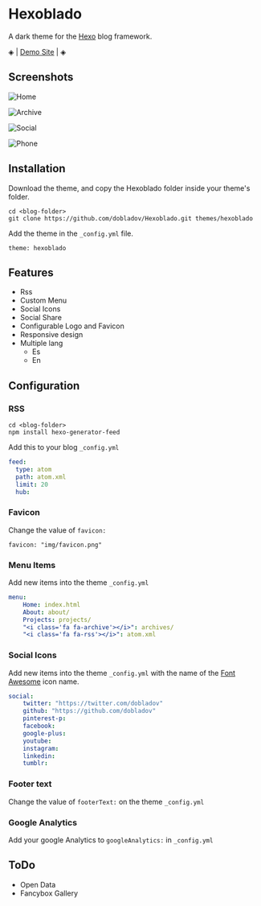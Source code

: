 # Hexoblado
A dark theme for the [Hexo](https://hexo.io/) blog framework.

◈ | [Demo Site](http://warrior-streams-76428.bitballoon.com/) | ◈

## Screenshots

![Home](https://my.mixtape.moe/qpvtsj.png)

![Archive](https://my.mixtape.moe/gpcwws.png)

![Social](https://my.mixtape.moe/agtyvw.png)

![Phone](https://my.mixtape.moe/gzwmfz.png)

## Installation
Download the theme, and copy the Hexoblado folder inside your theme's folder.

```
cd <blog-folder>
git clone https://github.com/dobladov/Hexoblado.git themes/hexoblado
```

Add the theme in the `_config.yml` file.

```
theme: hexoblado
```

## Features

+ Rss
+ Custom Menu
+ Social Icons
+ Social Share
+ Configurable Logo and Favicon
+ Responsive design
+ Multiple lang
	+ Es
	+ En

## Configuration

### RSS

```
cd <blog-folder>
npm install hexo-generator-feed
```

Add this to your blog `_config.yml`

``` yml
feed:
  type: atom
  path: atom.xml
  limit: 20
  hub:
 ```
  
### Favicon

Change the value of `favicon:`

```
favicon: "img/favicon.png"
```

  
### Menu Items

Add new items into the theme `_config.yml`

``` yml
menu:
	Home: index.html
	About: about/
	Projects: projects/
	"<i class='fa fa-archive'></i>": archives/
	"<i class='fa fa-rss'></i>": atom.xml
```

### Social Icons

Add new items into the theme `_config.yml` with the name of the [Font Awesome](https://fortawesome.github.io/Font-Awesome/icons/) icon name.

``` yml
social:
	twitter: "https://twitter.com/dobladov"
	github: "https://github.com/dobladov"
	pinterest-p:
	facebook:
	google-plus:
	youtube:
	instagram:
	linkedin:
	tumblr:
```

### Footer text

Change the value of `footerText:` on  the theme `_config.yml`

### Google Analytics

Add your google Analytics to `googleAnalytics:` in `_config.yml`

## ToDo

+ Open Data
+ Fancybox Gallery